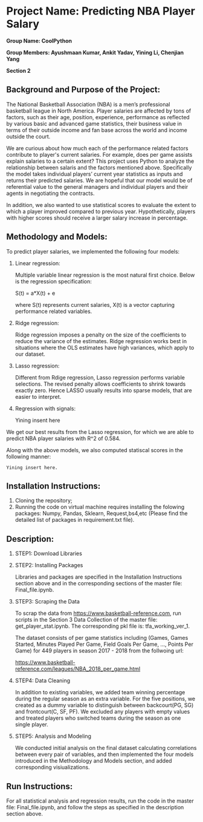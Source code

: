 # **Project Name: Predicting NBA Player Salary**


**Group Name: CoolPython**

**Group Members: Ayushmaan Kumar, Ankit Yadav, Yining Li, Chenjian Yang**

**Section 2**


## **Background and Purpose of the Project:**

The National Basketball Association (NBA) is a men’s professional basketball league in North America. Player salaries are affected by tons of factors, such as their age, position, experience, performance as reflected by various basic and advanced game statistics, their business value in terms of their outside income and fan base across the world and income outside the court. 
    
We are curious about how much each of the performance related factors contribute to player's current salaries. For example, does per game assists explain salaries to a certain extent? This project uses Python to analyze the relationship between salaris and the factors mentioned above. Specifically the model takes individual players’ current year statistics as inputs and returns their predicted salaries. We are hopeful that our model would be of referential value to the general managers and individual players and their agents in negotiating the contracts.
    
In addition, we also wanted to use statistical scores to evaluate the extent to which a player improved compared to previous year. Hypothetically, players with higher scores should receive a larger salary increase in percentage.  

## **Methodology and Models:**
    
To predict player salaries, we implemented the following four models:
 
1. Linear regression: 
    
    Multiple variable linear regression is the most natural first choice. Below is the regression specification:
    
    S(t) = a*X(t) + e 
    
    where S(t) represents current salaries, X(t) is a vector capturing performance related variables. 
    
2. Ridge regression:
    
    Ridge regression imposes a penalty on the size of the coefficients to reduce the variance of the estimates. Ridge regression works best in situations where the OLS estimates have high variances, which apply to our dataset.
    
3. Lasso regression:
    
    Different from Rdige regression, Lasso regression performs variable selections. The revised penalty allows coefficients to shrink towards exactly zero. Hence LASSO usually results into sparse models, that are easier to interpret.
    
4. Regression with signals:

   Yining insent here
    
We get our best results from the Lasso regression, for which we are able to predict NBA player salaries with R^2 of 0.584.
    
Along with the above models, we also computed statiscal scores in the following manner:
    
    Yining insert here. 
    
    
## **Installation Instructions:**

1. Cloning the repository;
2. Running the code on virtual machine requires installing the folowing packages: Numpy, Pandas, Sklearn, Request,bs4,etc (Please find the detailed list of packages in requirement.txt file).
    

## **Description:**

1. STEP1: Download Libraries

2. STEP2: Installing Packages
    
    Libraries and packages are specified in the Installation Instructions section above and in the corresponding sections of the master file: Final_file.ipynb.
    
3. STEP3: Scraping the Data
    
    To scrap the data from https://www.basketball-reference.com, run scripts in the Section 3 Data Collection of the master file: get_player_stat.ipynb. The corresponding pkl file is: tfa_working_ver_1. 
    
    The dataset consists of per game statistics including (Games, Games Started, Minutes Played Per Game, Field Goals Per Game, ..., Points Per Game) for 449 players in season 2017 - 2018 from the follwoing url:
    
    https://www.basketball-reference.com/leagues/NBA_2018_per_game.html    
    
4. STEP4: Data Cleaning

    In addition to existing variables, we added team winning percentage during the regular season as an extra variable. For the five positions, we created as a dummy variable to distinguish between backcourt(PG, SG) and frontcourt(C, SF, PF). We excluded any players with empty values and treated players who switched teams during the season as one single player. 
   
5. STEP5: Analysis and Modeling
    
    We conducted initial analysis on the final dataset calculating correlations between every pair of variables, and then implemented the four models introduced in the Methodology and Models section, and added corresponding visiualizations.  
      
## **Run Instructions:**
     
For all statistical analysis and regression results, run the code in the master file: Final_file.ipynb, and follow the steps as specified in the description section above.






